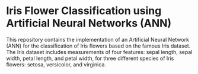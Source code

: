 # Iris Flower Classification using Artificial Neural Networks (ANN)

This repository contains the implementation of an Artificial Neural Network (ANN) for the classification of Iris flowers based on the famous Iris dataset. The Iris dataset includes measurements of four features: sepal length, sepal width, petal length, and petal width, for three different species of Iris flowers: setosa, versicolor, and virginica.
